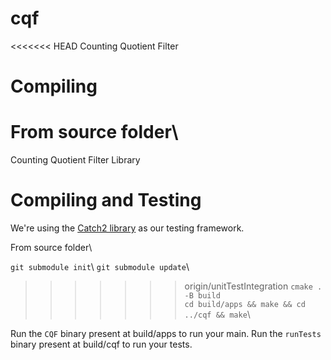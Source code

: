 # cqf
<<<<<<< HEAD
Counting Quotient Filter

# Compiling
From source folder\
=======
Counting Quotient Filter Library

# Compiling and Testing

We're using the [Catch2 library](https://github.com/catchorg/Catch2) as our testing framework.

From source folder\

`git submodule init`\ 
`git submodule update`\
>>>>>>> origin/unitTestIntegration
`cmake . -B build`\
`cd build/apps && make && cd ../cqf && make`\

Run the `CQF` binary present at build/apps to run your main.
Run the `runTests` binary present at build/cqf to run your tests.